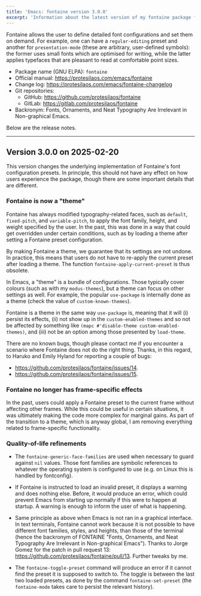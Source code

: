 ```yaml
---
title: 'Emacs: fontaine version 3.0.0'
excerpt: 'Information about the latest version of my fontaine package for GNU Emacs.'
---
```


Fontaine allows the user to define detailed font configurations and set
them on demand.  For example, one can have a `regular-editing` preset
and another for `presentation-mode` (these are arbitrary, user-defined
symbols): the former uses small fonts which are optimised for writing,
while the latter applies typefaces that are pleasant to read at
comfortable point sizes.

+ Package name (GNU ELPA): `fontaine`
+ Official manual: <https://protesilaos.com/emacs/fontaine>
+ Change log: <https://protesilaos.com/emacs/fontaine-changelog>
+ Git repositories:
  + GitHub: <https://github.com/protesilaos/fontaine>
  + GitLab: <https://gitlab.com/protesilaos/fontaine>
+ Backronym: Fonts, Ornaments, and Neat Typography Are Irrelevant in Non-graphical Emacs.

Below are the release notes.

* * *


## Version 3.0.0 on 2025-02-20

This version changes the underlying implementation of Fontaine's font
configuration presets. In principle, this should not have any effect
on how users experience the package, though there are some important
details that are different.


### Fontaine is now a "theme"

Fontaine has always modified typography-related faces, such as
`default`, `fixed-pitch`, and `variable-pitch`, to apply the font
family, height, and weight specified by the user. In the past, this
was done in a way that could get overridden under certain conditions,
such as by loading a theme after setting a Fontaine preset configuration.

By making Fontaine a theme, we guarantee that its settings are not
undone. In practice, this means that users do not have to re-apply the
current preset after loading a theme. The function `fontaine-apply-current-preset`
is thus obsolete.

In Emacs, a "theme" is a bundle of configurations. Those typically
cover colours (such as with my `modus-themes`), but a theme can focus
on other settings as well. For example, the popular `use-package` is
internally done as a theme (check the value of `custom-known-themes`).

Fontaine is a theme in the same way `use-package` is, meaning that it
will (i) persist its effects, (ii) not show up in the
`custom-enabled-themes` and so not be affected by something like
`(mapc #'disable-theme custom-enabled-themes)`,
and (iii) not be an option among those presented by `load-theme`.

There are no known bugs, though please contact me if you encounter a
scenario where Fontaine does not do the right thing. Thanks, in this
regard, to Haruko and Emily Hyland for reporting a couple of bugs:

-   <https://github.com/protesilaos/fontaine/issues/14>.
-   <https://github.com/protesilaos/fontaine/issues/15>.


### Fontaine no longer has frame-specific effects

In the past, users could apply a Fontaine preset to the current frame
without affecting other frames. While this could be useful in certain
situations, it was ultimately making the code more complex for
marginal gains. As part of the transition to a theme, which is anyway
global, I am removing everything related to frame-specific functionality.


### Quality-of-life refinements

-   The `fontaine-generic-face-families` are used when necessary to
    guard against `nil` values. Those font families are symbolic
    references to whatever the operating system is configured to use
    (e.g. on Linux this is handled by fontconfig).

-   If Fontaine is instructed to load an invalid preset, it displays a
    warning and does nothing else. Before, it would produce an error,
    which could prevent Emacs from starting up normally if this were to
    happen at startup. A warning is enough to inform the user of what is
    happening.

-   Same principle as above when Emacs is not ran in a graphical
    interface. In text terminals, Fontaine cannot work because it is not
    possible to have different font families, styles, and heights, than
    those of the terminal (hence the backronym of FONTAINE "Fonts,
    Ornaments, and Neat Typography Are Irrelevant in Non-graphical
    Emacs"). Thanks to Jorge Gomez for the patch in pull request 13:
    <https://github.com/protesilaos/fontaine/pull/13>. Further tweaks by
    me.

-   The `fontaine-toggle-preset` command will produce an error if it
    cannot find the preset it is supposed to switch to. The toggle is
    between the last two loaded presets, as done by the command
    `fontaine-set-preset` (the `fontaine-mode` takes care to persist the
    relevant history).
